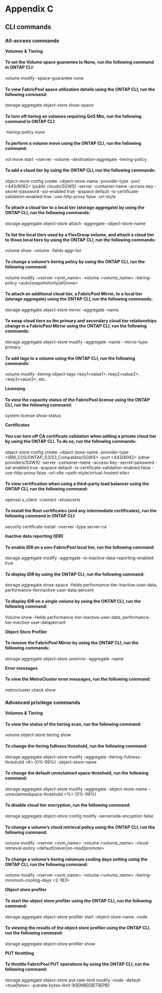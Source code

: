 # Appendix C
## CLI commands
### All-access commands

**Volumes & Tiering**

#### To set the Volume space guarantee to None, run the following command in ONTAP CLI:

volume modify -space-guarantee none

#### To view FabricPool space utilization details using the ONTAP CLI, run the following command:
storage aggregate object-store show-space


#### To turn off tiering on volumes requiring QoS Min, run the following command in ONTAP CLI:

-tiering-policy none

#### To perform a volume move using the ONTAP CLI, run the following command:

vol move start -vserver <name> -volume <name> -destination-aggregate <name> -tiering-policy
<policy>

#### To add a cloud tier by using the ONTAP CLI, run the following commands:
object-store config create -object-store-name -provider-type -port <443/8082> (public clouds/SGWS) -server -container-name -access-key -secret-password -ssl-enabled true -ipspace default -is-certificate-validation-enabled true -use-http-proxy false -url-style 

#### To attach a cloud tier to a local tier (storage aggregate) by using the ONTAP CLI, run the following commands:
storage aggregate object-store attach
-aggregate <name>
-object-store-name <name>

#### To list the local tiers used by a FlexGroup volume, and attach a cloud tier to those local tiers by using the ONTAP CLI, run the following commands:
volume show -volume <name> -fields aggr-list

#### To change a volume’s tiering policy by using the ONTAP CLI, run the following command:

volume modify -vserver <svm_name> -volume <volume_name> -tiering-policy <auto|snapshotonly|all|none>

#### To attach an additional cloud tier, a FabricPool Mirror, to a local tier (storage aggregate) using the ONTAP CLI, run the following commands:
storage aggregate object-store mirror -aggregate <aggregate name> -name <object-store-name-2>

#### To swap cloud tiers so the primary and secondary cloud tier relationships change in a FabricPool Mirror using the ONTAP CLI, run the following commands:
storage aggregate object-store modify -aggregate <aggregate name> -name <object-store-name-2> -
mirror-type primary

#### To add tags to a volume using the ONTAP CLI, run the following commands:
volume modify <name> -tiering-object-tags <key1=value1>,<key2=value2>, <key3=value3>, etc.

**Licensing**
#### To view the capacity status of the FabricPool license using the ONTAP CLI, run the following command:
system license show-status

**Certificates**
#### You can turn off CA certificate validation when adding a private cloud tier by using the ONTAP CLI. To do so, run the following commands:
object-store config create
-object-store-name <name>
-provider-type <IBM_COS/ONTAP_S3/S3_Compatible/SGWS>
-port <443/8082> (other providers/SGWS)
-server <name>
-container-name <bucket-name>
-access-key <string>
-secret-password <string>
-ssl-enabled true
-ipspace default
-is-certificate-validation-enabled false
-use-http-proxy false
-url-stle <path-style/virtual-hosted-stle>

#### To view certification when using a third-party load balancer using the ONTAP CLI, run the following command:
openssl s_client -connect <FQDN> -showcerts

#### To install the Root certificates (and any intermediate certificates), run the following command in ONTAP CLI:
security certificate install -vserver <name> -type server-ca

**Inactive data reporting (IDR)**
#### To enable IDR on a non-FabricPool local tier, run the following command:
storage aggregate modify -aggregate <name> -is-inactive-data-reporting-enabled true
#### To display IDR by using the ONTAP CLI, run the following command:
storage aggregate show-space -fields performance-tier-inactive-user-data, performance-tierinactive-user-data-percent
#### To display IDR on a single volume by using the ONTAP CLI, run the following command:
Volume show -fields performance-tier-inactive-user-data, performance-tier-inactive-user-datapercent

**Object Store Profiler** 
#### To remove the FabricPool Mirror by using the ONTAP CLI, run the following commands:
storage aggregate object-store unmirror -aggregate <aggregate name> -name <object-store-name-1>

**Error messages**
#### To view the MetroCluster error messages, run the following command: 
metrocluster check show
### Advanced privilege commands

**Volumes & Tiering**
#### To view the status of the tiering scan, run the following command:
volume object-store tiering show

#### To change the tiering fullness threshold, run the following command:
storage aggregate object-store modify –aggregate <name> –tiering-fullness-threshold <#> (0%-99%)
-object-store-name <name>

#### To change the default unreclaimed space threshold, run the following command:
storage aggregate object-store modify –aggregate <name> -object-store-name <name> –unreclaimedspace-threshold <%> (0%-99%)

#### To disable cloud tier encryption, run the following command:
storage aggregate object-store config modify -serverside-encyption false

#### To change a volume’s cloud retrieval policy using the ONTAP CLI, run the following command:
volume modify -vserver <svm_name> -volume <volume_name> -cloud-retrieval-policy
<default|never|on-read|promote>

#### To change a volume’s tiering minimum cooling days setting using the ONTAP CLI, run the following command:
volume modify -vserver <svm_name> -volume <volume_name> -tiering-minimum-cooling-days <2-183> 

**Object store profiler**
#### To start the object store profiler using the ONTAP CLI, run the following command:
storage aggregate object-store profiler start -object-store-name <name> -node <name>

#### To viewing the results of the object store profiler using the ONTAP CLI, run the following command:
storage aggregate object-store profiler show

**PUT throttling**
#### To throttle FabricPool PUT operations by using the ONTAP CLI, run the following command:

storage aggregate object-store put-rate-limit modify -node <name> -default <true|false> -putrate-bytes-limit <integer>[KB|MB|GB|TB|PB]
